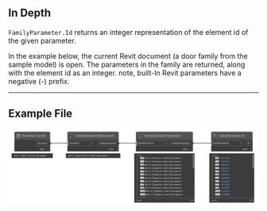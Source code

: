 ## In Depth
`FamilyParameter.Id` returns an integer representation of the element id of the given parameter.

In the example below, the current Revit document (a door family from the sample model) is open. The parameters in the family are returned, along with the element id as an integer. note, built-In Revit parameters have a negative (-) prefix.
___
## Example File

![FamilyParameter.Id](./Revit.Elements.FamilyParameter.Id_img.jpg)